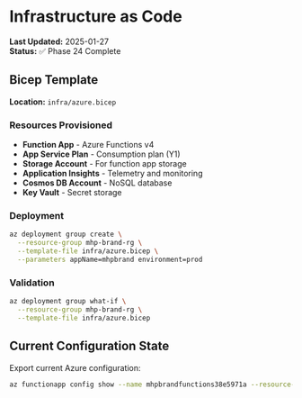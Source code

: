 # Infrastructure as Code

**Last Updated:** 2025-01-27  
**Status:** ✅ Phase 24 Complete

## Bicep Template

**Location:** `infra/azure.bicep`

### Resources Provisioned

- **Function App** - Azure Functions v4
- **App Service Plan** - Consumption plan (Y1)
- **Storage Account** - For function app storage
- **Application Insights** - Telemetry and monitoring
- **Cosmos DB Account** - NoSQL database
- **Key Vault** - Secret storage

### Deployment

```bash
az deployment group create \
  --resource-group mhp-brand-rg \
  --template-file infra/azure.bicep \
  --parameters appName=mhpbrand environment=prod
```

### Validation

```bash
az deployment group what-if \
  --resource-group mhp-brand-rg \
  --template-file infra/azure.bicep
```

## Current Configuration State

Export current Azure configuration:

```bash
az functionapp config show --name mhpbrandfunctions38e5971a --resource-group mhp-brand-rg > config/current-state.json
```
